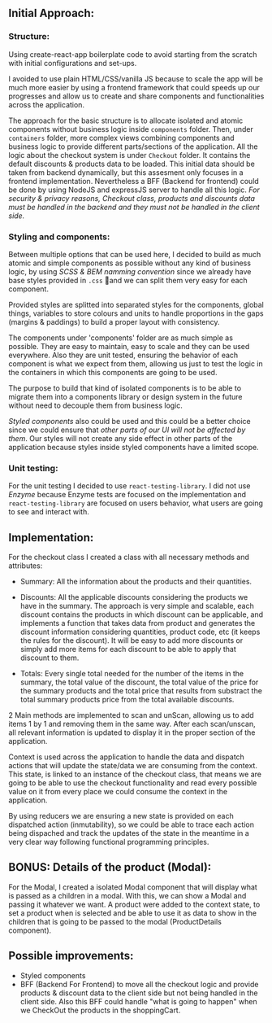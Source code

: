 ## Initial Approach:

### Structure:

Using create-react-app boilerplate code to avoid starting from the scratch with initial configurations and set-ups.

I avoided to use plain HTML/CSS/vanilla JS because to scale the app will be much more easier by using a frontend framework that could speeds up our progresses and allow us to create and share components and functionalities across the application.

The approach for the basic structure is to allocate isolated and atomic components without business logic inside `components` folder.
Then, under `containers` folder, more complex views combining components and business logic to provide different parts/sections of the application.
All the logic about the checkout system is under `Checkout` folder. It contains the default discounts & products data to be loaded.
This initial data should be taken from backend dynamically, but this assesment only focuses in a frontend implementation. Nevertheless a BFF (Backend for frontend) could be done by using NodeJS and expressJS server to handle all this logic.
_For security & privacy reasons, Checkout class, products and discounts data must be handled in the backend and they must not be handled in the client side._

### Styling and components:

Between multiple options that can be used here, I decided to build as much atomic and simple components as possible without any kind of business logic, by using _SCSS & BEM namming convention_ since we already have base styles provided in `.css` and we can split them very easy for each component.

Provided styles are splitted into separated styles for the components, global things, variables to store colours and units to handle proportions in the gaps (margins & paddings) to build a proper layout with consistency.

The components under 'components' folder are as much simple as possible. They are easy to maintain, easy to scale and they can be used everywhere.
Also they are unit tested, ensuring the behavior of each component is what we expect from them, allowing us just to test the logic in the containers in which this components are going to be used.

The purpose to build that kind of isolated components is to be able to migrate them into a components library or design system in the future without need to decouple them from business logic.

_Styled components_ also could be used and this could be a better choice since we could ensure that _other parts of our UI will not be affected by them_. Our styles will not create any side effect in other parts of the application because styles inside styled components have a limited scope.

### Unit testing:

For the unit testing I decided to use `react-testing-library`. I did not use _Enzyme_ because Enzyme tests are focused on the implementation and `react-testing-library` are focused on users behavior, what users are going to see and interact with.

## Implementation:

For the checkout class I created a class with all necessary methods and attributes:

- Summary: All the information about the products and their quantities.
- Discounts: All the applicable discounts considering the products we have in the summary. The approach is very simple and scalable, each discount contains the products in which discount can be applicable, and implements a function that takes data from product and generates the discount information considering quantities, product code, etc (it keeps the rules for the discount). It will be easy to add more discounts or simply add more items for each discount to be able to apply that discount to them.

- Totals: Every single total needed for the number of the items in the summary, the total value of the discount, the total value of the price for the summary products and the total price that results from substract the total summary products price from the total available discounts.

2 Main methods are implemented to scan and unScan, allowing us to add items 1 by 1 and removing them in the same way. After each scan/unscan, all relevant information is updated to display it in the proper section of the application.

Context is used across the application to handle the data and dispatch actions that will update the state/data we are consuming from the context. This state, is linked to an instance of the checkout class, that means we are going to be able to use the checkout functionality and read every possible value on it from every place we could consume the context in the application.

By using reducers we are ensuring a new state is provided on each dispatched action (inmutability), so we could be able to trace each action being dispached and track the updates of the state in the meantime in a very clear way following functional programming principles.

## BONUS: Details of the product (Modal):

For the Modal, I created a isolated Modal component that will display what is passed as a children in a modal. With this, we can show a Modal and passing it whatever we want.
A product were added to the context state, to set a product when is selected and be able to use it as data to show in the children that is going to be passed to the modal (ProductDetails component).

## Possible improvements:

- Styled components
- BFF (Backend For Frontend) to move all the checkout logic and provide products & discount data to the client side but not being handled in the client side. Also this BFF could handle "what is going to happen" when we CheckOut the products in the shoppingCart.
